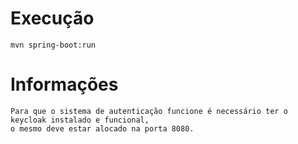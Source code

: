 # Execução
    mvn spring-boot:run
# Informações
    Para que o sistema de autenticação funcione é necessário ter o keycloak instalado e funcional,
    o mesmo deve estar alocado na porta 8080.
